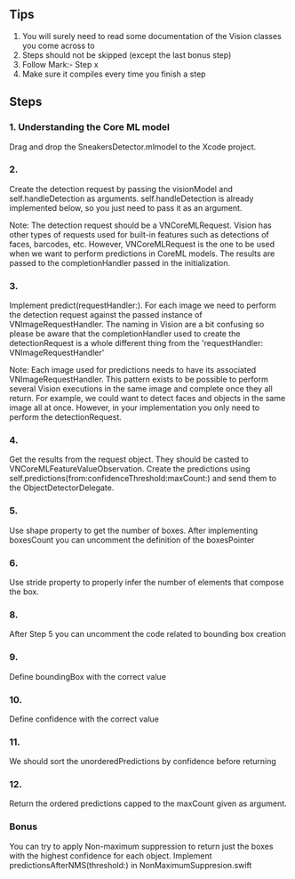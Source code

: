 ## Tips
1. You will surely need to read some documentation of the Vision classes you come across to
2. Steps should not be skipped (except the last bonus step) 
3. Follow Mark:- Step x
4. Make sure it compiles every time you finish a step

## Steps
### 1. Understanding the Core ML model 
Drag and drop the SneakersDetector.mlmodel to the Xcode project.
### 2. 

Create the detection request by passing the visionModel and self.handleDetection as arguments. self.handleDetection is already implemented below, so you just need to pass it as an argument.

Note: The detection request should be a VNCoreMLRequest. Vision has other types of requests used for built-in features such as detections of faces, barcodes, etc. However, VNCoreMLRequest is the one to be used when we want to perform predictions in CoreML models. The results are passed to the completionHandler passed in the initialization.

### 3. 

Implement predict(requestHandler:). For each image we need to perform the detection request against the passed instance of VNImageRequestHandler. The naming in Vision are a bit confusing so please be aware that the completionHandler used to create the detectionRequest is a whole different thing from the 'requestHandler: VNImageRequestHandler'

Note: Each image used for predictions needs to have its associated VNImageRequestHandler. This pattern exists to be possible to perform several Vision executions in the same image and complete once they all return. For example, we could want to detect faces and objects in the same image all at once. However, in your implementation you only need to perform the detectionRequest.

### 4. 
Get the results from the request object. They should be casted to VNCoreMLFeatureValueObservation.
Create the predictions using self.predictions(from:confidenceThreshold:maxCount:) and send them to the ObjectDetectorDelegate.

### 5. 
Use shape property to get the number of boxes. After implementing boxesCount you can uncomment the definition of the boxesPointer

### 6. 
Use stride property to properly infer the number of elements that compose the box.

### 8. 
After Step 5 you can uncomment the code related to bounding box creation
    
### 9. 
Define boundingBox with the correct value

### 10. 

Define confidence with the correct value

### 11. 
We should sort the unorderedPredictions by confidence before returning

### 12. 
Return the ordered predictions capped to the maxCount given as argument.

### Bonus 
You can try to apply Non-maximum suppression to return just the boxes with the highest confidence for each object. Implement predictionsAfterNMS(threshold:) in NonMaximumSuppresion.swift
